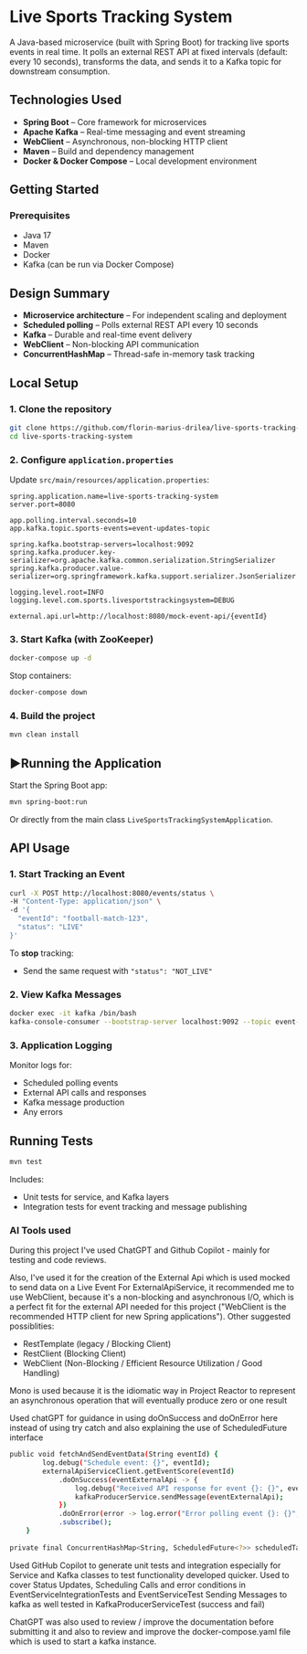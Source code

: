 # Live Sports Tracking System

A Java-based microservice (built with Spring Boot) for tracking live sports events in real time. It polls an external REST API at fixed intervals (default: every 10 seconds), transforms the data, and sends it to a Kafka topic for downstream consumption.

## Technologies Used

- **Spring Boot** – Core framework for microservices
- **Apache Kafka** – Real-time messaging and event streaming
- **WebClient** – Asynchronous, non-blocking HTTP client
- **Maven** – Build and dependency management
- **Docker & Docker Compose** – Local development environment

## Getting Started

### Prerequisites

- Java 17
- Maven
- Docker
- Kafka (can be run via Docker Compose)

## Design Summary

- **Microservice architecture** – For independent scaling and deployment
- **Scheduled polling** – Polls external REST API every 10 seconds
- **Kafka** – Durable and real-time event delivery
- **WebClient** – Non-blocking API communication
- **ConcurrentHashMap** – Thread-safe in-memory task tracking

## Local Setup

### 1. Clone the repository
```bash
git clone https://github.com/florin-marius-drilea/live-sports-tracking-system.git
cd live-sports-tracking-system
```

### 2. Configure `application.properties`

Update `src/main/resources/application.properties`:
```properties
spring.application.name=live-sports-tracking-system
server.port=8080

app.polling.interval.seconds=10
app.kafka.topic.sports-events=event-updates-topic

spring.kafka.bootstrap-servers=localhost:9092
spring.kafka.producer.key-serializer=org.apache.kafka.common.serialization.StringSerializer
spring.kafka.producer.value-serializer=org.springframework.kafka.support.serializer.JsonSerializer

logging.level.root=INFO
logging.level.com.sports.livesportstrackingsystem=DEBUG

external.api.url=http://localhost:8080/mock-event-api/{eventId}
```

### 3. Start Kafka (with ZooKeeper)
```bash
docker-compose up -d
```

Stop containers:
```bash
docker-compose down
```

### 4. Build the project
```bash
mvn clean install
```

## ▶Running the Application

Start the Spring Boot app:
```bash
mvn spring-boot:run
```
Or directly from the main class `LiveSportsTrackingSystemApplication`.

## API Usage

### 1. Start Tracking an Event
```bash
curl -X POST http://localhost:8080/events/status \
-H "Content-Type: application/json" \
-d '{
  "eventId": "football-match-123",
  "status": "LIVE"
}'
```

To **stop** tracking:
- Send the same request with `"status": "NOT_LIVE"`

### 2. View Kafka Messages
```bash
docker exec -it kafka /bin/bash
kafka-console-consumer --bootstrap-server localhost:9092 --topic event-updates-topic --from-beginning
```

### 3. Application Logging

Monitor logs for:
- Scheduled polling events
- External API calls and responses
- Kafka message production
- Any errors

## Running Tests

```bash
mvn test
```

Includes:
- Unit tests for service, and Kafka layers
- Integration tests for event tracking and message publishing

### AI Tools used
During this project I've used ChatGPT and Github Copilot - mainly for testing and code reviews.

Also, I've used it for the creation of the External Api which is used mocked to send data on a Live Event
For ExternalApiService, it recommended me to use WebClient, because it's a non-blocking and asynchronous I/O, which is a perfect fit for 
the external API needed for this project ("WebClient is the recommended HTTP client for new Spring applications").
Other suggested possiblities:
- RestTemplate (legacy / Blocking Client)
- RestClient  (Blocking Client)
- WebClient (Non-Blocking / Efficient Resource Utilization / Good Handling)

Mono is used because it is the idiomatic way in 
Project Reactor to represent an asynchronous operation that will eventually produce zero or one result

Used chatGPT for guidance in using doOnSuccess and doOnError here instead of using try catch
and also explaining the use of ScheduledFuture interface
```bash
public void fetchAndSendEventData(String eventId) {
        log.debug("Schedule event: {}", eventId);
        externalApiServiceClient.getEventScore(eventId)
            .doOnSuccess(eventExternalApi -> {
                log.debug("Received API response for event {}: {}", eventId, eventExternalApi);
                kafkaProducerService.sendMessage(eventExternalApi);
            })
            .doOnError(error -> log.error("Error polling event {}: {}", eventId, error.getMessage()))
            .subscribe();
    }
    
private final ConcurrentHashMap<String, ScheduledFuture<?>> scheduledTasks = new ConcurrentHashMap<>();
```

Used GitHub Copilot to generate unit tests and integration especially for Service and Kafka classes to test functionality developed quicker.
Used to cover Status Updates, Scheduling Calls and error conditions in EventServiceIntegrationTests and EventServiceTest
Sending Messages to kafka as well tested in KafkaProducerServiceTest (success and fail)

ChatGPT was also used to review / improve the documentation before submitting it and 
also to review and improve the docker-compose.yaml file which is used to start a kafka instance.
